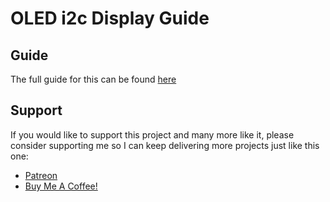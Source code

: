 # OLED i2c Display Guide
## Guide
The full guide for this can be found [here](https://everythingsmarthome.co.uk)

## Support
If you would like to support this project and many more like it, please consider supporting me so I can keep delivering more projects just like this one:

* [Patreon](https://www.patreon.com/everythingsmarthome)
* [Buy Me A Coffee!](https://www.buymeacoffee.com/EverySmartHome)